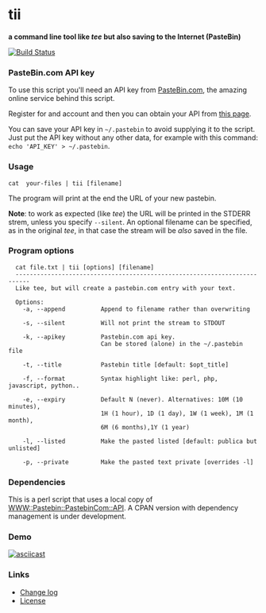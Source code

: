 # tii
**a command line tool like *tee* but also saving to the Internet (PasteBin)**

[![Build Status](https://travis-ci.org/telatin/tii.svg?branch=master)](https://travis-ci.org/telatin/tii)


### PasteBin.com API key

To use this script you'll need an API key from [PasteBin.com](https://pastebin.com/), the amazing online service behind this script.

Register for and account and then you can obtain your API from [this page](https://pastebin.com/api).

You can save your API key in `~/.pastebin` to avoid supplying it to the script. Just put the API key without any other data, for example with this command: `echo 'API_KEY' > ~/.pastebin`.

### Usage

```
cat  your-files | tii [filename]
```

The program will print at the end the URL of your new pastebin. 

**Note**: to work as expected (like _tee_) the URL will be printed in the STDERR strem, unless you specify `--silent`. An optional filename can be specified, as in the original _tee_, in that case the stream will be _also_ saved in the file.

### Program options

```
  cat file.txt | tii [options] [filename]
  --------------------------------------------------------------------------
  Like tee, but will create a pastebin.com entry with your text.

  Options:
    -a, --append          Append to filename rather than overwriting

    -s, --silent          Will not print the stream to STDOUT

    -k, --apikey          Pastebin.com api key.
                          Can be stored (alone) in the ~/.pastebin file

    -t, --title           Pastebin title [default: $opt_title]

    -f, --format          Syntax highlight like: perl, php, javascript, python..

    -e, --expiry          Default N (never). Alternatives: 10M (10 minutes), 
                          1H (1 hour), 1D (1 day), 1W (1 week), 1M (1 month), 
                          6M (6 months),1Y (1 year)

    -l, --listed          Make the pasted listed [default: publica but unlisted]

    -p, --private         Make the pasted text private [overrides -l]

```

### Dependencies
This is a perl script that uses a local copy of [WWW::Pastebin::PastebinCom::API](https://metacpan.org/pod/WWW::Pastebin::PastebinCom::API).
A CPAN version with dependency management is under development.

### Demo

[![asciicast](https://asciinema.org/a/253356.svg)](https://asciinema.org/a/253356)

### Links

 - [Change log](CHANGES.md)
 - [License](LICENSE)
